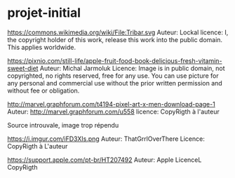 # projet-initial

https://commons.wikimedia.org/wiki/File:Tribar.svg      Auteur: Lockal   licence: I, the copyright holder of this work, release this work into the public domain. This applies worldwide.

https://pixnio.com/still-life/apple-fruit-food-book-delicious-fresh-vitamin-sweet-diet   Auteur: Michal Jarmoluk   Licence: Image is in public domain, not copyrighted, no rights reserved, free for any use. You can use picture for any personal and commercial use without the prior written permission and without fee or obligation.


http://marvel.graphforum.com/t4194-pixel-art-x-men-download-page-1      Auteur: http://marvel.graphforum.com/u558    licence: CopyRigth à l'auteur


Source introuvale, image trop répendu




https://i.imgur.com/iFD3XIs.png         Auteur: ThatGrrlOverThere             Licence: CopyRigth à L'auteur





https://support.apple.com/pt-br/HT207492       Auteur: Apple                   LicenceL CopyRigth